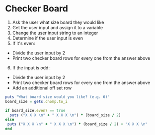 # Checker Board

1. Ask the user what size board they would like
2. Get the user input and assign it to a variable
3. Change the user input string to an integer
4. Determine if the user input is even
5. If it's even:
  - Divide the user input by 2
  - Print two checker board rows for every one from the answer above
6. If the input is odd:
  - Divide the user input by 2
  - Print two checker board rows for every one from the answer above
  - Add an additional off set row


```ruby
puts "What board size would you like? (e.g. 6)"
board_size = gets.chomp.to_i

if board_size.even? == true
  puts ("X X X \n" + " X X X \n") * (board_size / 2)
else
 puts ("X X X \n" + " X X X \n") * (board_size / 2) + "X X X \n"
end
```
